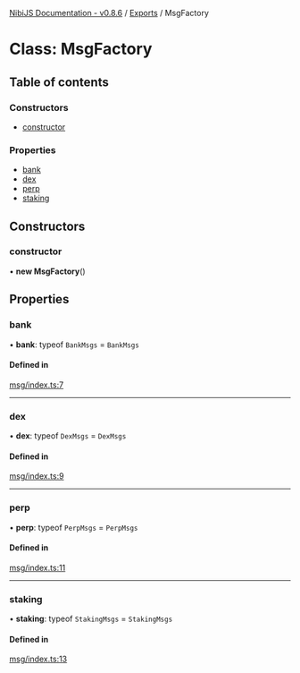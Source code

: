 [NibiJS Documentation - v0.8.6](../intro.md) / [Exports](../modules.md) / MsgFactory

# Class: MsgFactory

## Table of contents

### Constructors

- [constructor](MsgFactory.md#constructor)

### Properties

- [bank](MsgFactory.md#bank)
- [dex](MsgFactory.md#dex)
- [perp](MsgFactory.md#perp)
- [staking](MsgFactory.md#staking)

## Constructors

### constructor

• **new MsgFactory**()

## Properties

### bank

• **bank**: typeof `BankMsgs` = `BankMsgs`

#### Defined in

[msg/index.ts:7](https://github.com/NibiruChain/ts-sdk/blob/c16f844/packages/nibijs/src/msg/index.ts#L7)

___

### dex

• **dex**: typeof `DexMsgs` = `DexMsgs`

#### Defined in

[msg/index.ts:9](https://github.com/NibiruChain/ts-sdk/blob/c16f844/packages/nibijs/src/msg/index.ts#L9)

___

### perp

• **perp**: typeof `PerpMsgs` = `PerpMsgs`

#### Defined in

[msg/index.ts:11](https://github.com/NibiruChain/ts-sdk/blob/c16f844/packages/nibijs/src/msg/index.ts#L11)

___

### staking

• **staking**: typeof `StakingMsgs` = `StakingMsgs`

#### Defined in

[msg/index.ts:13](https://github.com/NibiruChain/ts-sdk/blob/c16f844/packages/nibijs/src/msg/index.ts#L13)
